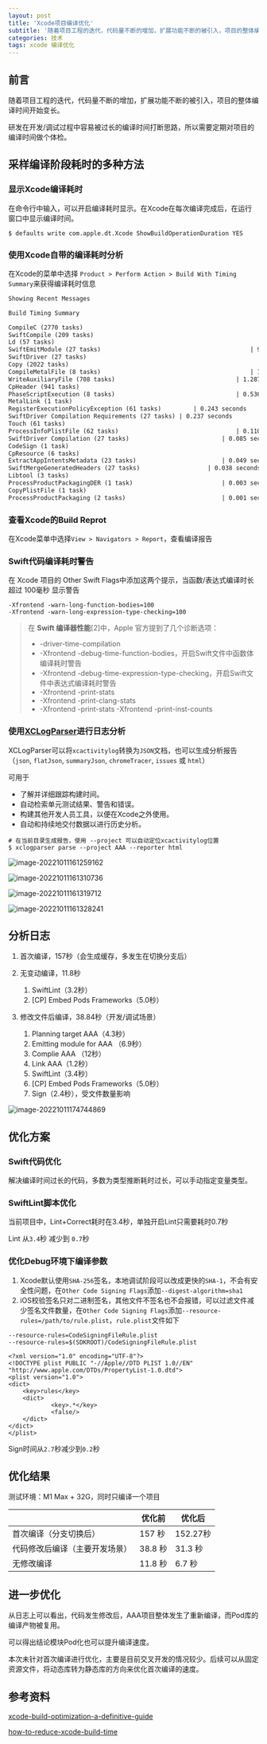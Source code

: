 ```yaml
---
layout: post
title: 'Xcode项目编译优化'
subtitle: '随着项目工程的迭代，代码量不断的增加，扩展功能不断的被引入，项目的整体编译时间开始变长。'
categories: 技术
tags: xcode 编译优化
---
```


## 前言

随着项目工程的迭代，代码量不断的增加，扩展功能不断的被引入，项目的整体编译时间开始变长。

研发在开发/调试过程中容易被过长的编译时间打断思路，所以需要定期对项目的编译时间做个体检。

## 采样编译阶段耗时的多种方法

### 显示Xcode编译耗时

在命令行中输入，可以开启编译耗时显示。在Xcode在每次编译完成后，在运行窗口中显示编译时间。

```shell
$ defaults write com.apple.dt.Xcode ShowBuildOperationDuration YES
```

### 使用Xcode自带的编译耗时分析

在Xcode的菜单中选择 `Product > Perform Action > Build With Timing Summary`来获得编译耗时信息

```txt
Showing Recent Messages

Build Timing Summary

CompileC (2770 tasks) 													| 649.139 seconds
SwiftCompile (209 tasks) 												| 75.789 seconds
Ld (57 tasks) 																	| 9.891 seconds
SwiftEmitModule (27 tasks) 											| 9.002 seconds
SwiftDriver (27 tasks) 													| 4.057 seconds
Copy (2022 tasks) 															| 1.863 seconds
CompileMetalFile (8 tasks) 											| 1.290 seconds
WriteAuxiliaryFile (708 tasks) 									| 1.287 seconds
CpHeader (941 tasks) 														| 1.276 seconds
PhaseScriptExecution (8 tasks) 									| 0.536 seconds
MetalLink (1 task) 															| 0.332 seconds
RegisterExecutionPolicyException (61 tasks)			| 0.243 seconds
SwiftDriver Compilation Requirements (27 tasks) | 0.237 seconds
Touch (61 tasks) 																| 0.209 seconds
ProcessInfoPlistFile (62 tasks) 								| 0.110 seconds
SwiftDriver Compilation (27 tasks) 							| 0.085 seconds
CodeSign (1 task) 															| 0.066 seconds
CpResource (6 tasks)														| 0.056 seconds
ExtractAppIntentsMetadata (23 tasks) 						| 0.049 seconds
SwiftMergeGeneratedHeaders (27 tasks) 					| 0.038 seconds
Libtool (3 tasks) 															| 0.037 seconds
ProcessProductPackagingDER (1 task) 						| 0.003 seconds
CopyPlistFile (1 task) 													| 0.002 seconds
ProcessProductPackaging (2 tasks) 							| 0.001 seconds
```

### 查看Xcode的Build Reprot

在Xcode菜单中选择`View > Navigators > Report`，查看编译报告

### Swift代码编译耗时警告

在 Xcode 项目的 Other Swift Flags中添加这两个提示，当函数/表达式编译时长超过 100毫秒 显示警告

```shell
-Xfrontend -warn-long-function-bodies=100
-Xfrontend -warn-long-expression-type-checking=100
```

>   在 **Swift 编译器性能**[2]中，Apple 官方提到了几个诊断选项：
>
>   -   -driver-time-compilation
>   -   -Xfrontend -debug-time-function-bodies，开启Swift文件中函数体编译耗时警告
>   -   -Xfrontend -debug-time-expression-type-checking，开启Swift文件中表达式编译耗时警告
>   -   -Xfrontend -print-stats
>   -   -Xfrontend -print-clang-stats
>   -   -Xfrontend -print-stats -Xfrontend -print-inst-counts

### 使用[XCLogParser](https://github.com/MobileNativeFoundation/XCLogParser)进行日志分析

XCLogParser可以将`xcactivitylog`转换为`JSON`文档，也可以生成分析报告（`json`, `flatJson`, `summaryJson`, `chromeTracer`, `issues` 或 `html`）

可用于

-   了解并详细跟踪构建时间。
-   自动检索单元测试结果、警告和错误。
-   构建其他开发人员工具，以便在Xcode之外使用。
-   自动和持续地交付数据以进行历史分析。

```shell
# 在当前目录生成报告，使用 --project 可以自动定位xcactivitylog位置
$ xclogparser parse --project AAA --reporter html
```

![image-20221011161259162](https://raw.githubusercontent.com/ginhoor/TuChuang/master/uPic/image-20221011161259162-202210111612591665475979.png)

![image-20221011161310736](https://raw.githubusercontent.com/ginhoor/TuChuang/master/uPic/image-20221011161310736-202210111613101665475990.png)

![image-20221011161319712](https://raw.githubusercontent.com/ginhoor/TuChuang/master/uPic/image-20221011161319712-202210111613191665475999.png)

![image-20221011161328241](https://raw.githubusercontent.com/ginhoor/TuChuang/master/uPic/image-20221011161328241-202210111613281665476008.png)



## 分析日志

1.   首次编译，157秒（会生成缓存，多发生在切换分支后）

2.   无变动编译，11.8秒
     1.   SwiftLint（3.2秒）
     2.   [CP] Embed Pods Frameworks（5.0秒）

3.   修改文件后编译，38.84秒（开发/调试场景）
     1.   Planning target AAA（4.3秒）
     2.   Emitting module for AAA （6.9秒）
     3.   Complie AAA （12秒）
     4.   Link AAA（1.2秒）
     5.   SwiftLint（3.4秒）
     6.   [CP] Embed Pods Frameworks（5.0秒）
     7.   Sign（2.4秒），受文件数量影响

![image-20221011174744869](https://raw.githubusercontent.com/ginhoor/TuChuang/master/uPic/image-20221011174744869-202210111747451665481665.png)

## 优化方案

### Swift代码优化

解决编译时间过长的代码，多数为类型推断耗时过长，可以手动指定变量类型。

### SwiftLint脚本优化

当前项目中，Lint+Correct耗时在3.4秒，单独开启Lint只需要耗时0.7秒

Lint 从`3.4`秒 减少到 `0.7`秒

### 优化Debug环境下编译参数

1.  Xcode默认使用`SHA-256`签名，本地调试阶段可以改成更快的`SHA-1`，不会有安全性问题，在`Other Code Signing Flags`添加`--digest-algorithm=sha1`
2.  iOS校验签名只对二进制签名，其他文件不签名也不会报错，可以过滤文件减少签名文件数量，在`Other Code Signing Flags`添加`--resource-rules=/path/to/rule.plist`，`rule.plist`文件如下

```shell
--resource-rules=CodeSigningFileRule.plist
--resource-rules=$(SDKROOT)/CodeSigningFileRule.plist
```

```plist
<?xml version="1.0" encoding="UTF-8"?>
<!DOCTYPE plist PUBLIC "-//Apple//DTD PLIST 1.0//EN" "http://www.apple.com/DTDs/PropertyList-1.0.dtd">
<plist version="1.0">
<dict>
    <key>rules</key>
    <dict>
            <key>.*</key>
            <false/>
    </dict>
</dict>
</plist>
```

Sign时间从`2.7`秒减少到`0.2`秒

## 优化结果

测试环境：M1 Max + 32G，同时只编译一个项目

|                                | 优化前  | 优化后   |
| ------------------------------ | ------- | -------- |
| 首次编译（分支切换后）         | 157 秒  | 152.27秒 |
| 代码修改后编译（主要开发场景） | 38.8 秒 | 31.3 秒  |
| 无修改编译                     | 11.8 秒 | 6.7 秒   |

## 进一步优化

从日志上可以看出，代码发生修改后，AAA项目整体发生了重新编译，而Pod库的编译产物被复用。

可以得出结论模块Pod化也可以提升编译速度。

本次未针对首次编译进行优化，主要是目前交叉开发的情况较少。后续可以从固定资源文件，将动态库转为静态库的方向来优化首次编译的速度。

## 参考资料

[xcode-build-optimization-a-definitive-guide](https://flexiple.com/ios/xcode-build-optimization-a-definitive-guide/)

[how-to-reduce-xcode-build-time](https://medium.com/macoclock/how-to-reduce-xcode-build-time-e85f2af53a8f)
